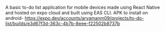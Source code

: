 A basic to-do list application for mobile devices made using React Native and hosted on expo cloud and 
built using EAS CLI.
APK to install on android- https://expo.dev/accounts/aryamanm09/projects/to-do-list/builds/e3d67f3d-363c-4b7b-8eee-f22502b8737b